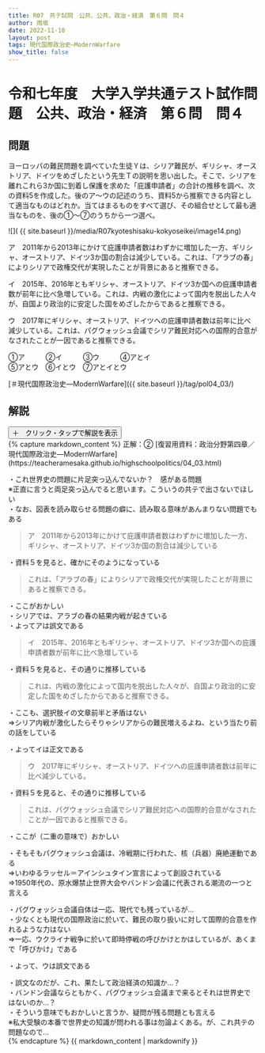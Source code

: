 ```yaml
---
title: R07　共テ試問　公共、公共、政治・経済　第６問　問４
author: 雨坂
date: 2022-11-10
layout: post
tags: 現代国際政治史―ModernWarfare
show_title: false
---
```

  
# 令和七年度　大学入学共通テスト試作問題　公共、政治・経済　第６問　問４  

## 問題  
ヨーロッパの難民問題を調べていた生徒Ｙは、シリア難民が、ギリシャ、オーストリア、ドイツをめざしたという先生Ｔの説明を思い出した。そこで、シリアを離れこれら3か国に到着し保護を求めた「庇護申請者」の合計の推移を調べ、次の資料5を作成した。後のア〜ウの記述のうち、資料5から推察できる内容として適当なものはどれか。当てはまるものをすべて選び、その組合せとして最も適当なものを、後の①〜⑦のうちから一つ選べ。  
  
![]( {{ site.baseurl }}/media/R07kyoteshisaku-kokyoseikei/image14.png)  
  
ア　2011年から2013年にかけて庇護申請者数はわずかに増加した一方、ギリシャ、オーストリア、ドイツ3か国の割合は減少している。これは、「アラブの春」によりシリアで政権交代が実現したことが背景にあると推察できる。  

イ　2015年、2016年ともギリシャ、オーストリア、ドイツ3か国への庇護申請者数が前年に比べ急増している。これは、内戦の激化によって国内を脱出した人々が、自国より政治的に安定した国をめざしたからであると推察できる。  

ウ　2017年にギリシャ、オーストリア、ドイツへの庇護申請者数は前年に比べ減少している。これは、パグウォッシュ会議でシリア難民対応への国際的合意がなされたことが一因であると推察できる。  
  
①ア　　　②イ　　　③ウ　　　④アとイ  
⑤アとウ　⑥イとウ　⑦アとイとウ  
  
[＃現代国際政治史―ModernWarfare]({{ site.baseurl }}/tag/pol04_03/)  
  
## 解説  
<div class="collapsible">
  <button class="collapsible-button">＋　クリック・タップで解説を表示</button>
  <div class="collapsible-content">
    {% capture markdown_content %}
正解：②  
[復習用資料：政治分野第四章／現代国際政治史―ModernWarfare](https://teacheramesaka.github.io/highschoolpolitics/04_03.html)
  
・これ世界史の問題に片足突っ込んでないか？　感がある問題  
※正直に言うと両足突っ込んでると思います。こういうの共テで出さないでほしい  
・なお、図表を読み取らせる問題の癖に、読み取る意味があんまりない問題でもある  
  
>ア　2011年から2013年にかけて庇護申請者数はわずかに増加した一方、ギリシャ、オーストリア、ドイツ3か国の割合は減少している  
  
・資料５を見ると、確かにそのようになっている  
  
>これは、「アラブの春」によりシリアで政権交代が実現したことが背景にあると推察できる。  
  
・ここがおかしい  
・シリアでは、アラブの春の結果内戦が起きている  
・よってアは誤文である  
  
>イ　2015年、2016年ともギリシャ、オーストリア、ドイツ3か国への庇護申請者数が前年に比べ急増している  
  
・資料５を見ると、その通りに推移している  
  
>これは、内戦の激化によって国内を脱出した人々が、自国より政治的に安定した国をめざしたからであると推察できる。  
  
・ここも、選択肢イの文章前半と矛盾はない  
⇒シリア内戦が激化したらそりゃシリアからの難民増えるよね、という当たり前の話をしている  
  
・よってイは正文である  
  
>ウ　2017年にギリシャ、オーストリア、ドイツへの庇護申請者数は前年に比べ減少している。  
  
・資料５を見ると、その通りに推移している  
  
>これは、パグウォッシュ会議でシリア難民対応への国際的合意がなされたことが一因であると推察できる。  
  
・ここが（二重の意味で）おかしい  
  
・そもそもパグウォッシュ会議は、冷戦期に行われた、核（兵器）廃絶運動である  
⇒いわゆるラッセル＝アインシュタイン宣言によって創設されている  
⇒1950年代の、原水爆禁止世界大会やバンドン会議に代表される潮流の一つと言える  
  
・パグウォッシュ会議自体は一応、現代でも残っているが…  
・少なくとも現代の国際政治に於いて、難民の取り扱いに対して国際的合意を作れるような力はない  
⇒一応、ウクライナ戦争に於いて即時停戦の呼びかけとかはしているが、あくまで「呼びかけ」である  
  
・よって、ウは誤文である  
  
・誤文なのだが、これ、果たして政治経済の知識か…？  
・バンドン会議ならともかく、パグウォッシュ会議まで来るとそれは世界史ではないのか…？  
・そういう意味でもおかしいと言うか、疑問が残る問題とも言える  
※私大受験の本番で世界史の知識が問われる事は勿論よくある。が、これ共テの問題なので…  
    {% endcapture %}
    {{ markdown_content | markdownify }}
  </div>
</div>
